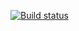 [![Build status](https://ci.appveyor.com/api/projects/status/v4mjsnpa8d617t7s/branch/main?svg=true)](https://ci.appveyor.com/project/YuryKozachek/patternscarddelivery/branch/main)
